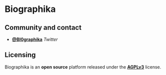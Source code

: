 # Biographika


## Community and contact

- **[@BI0graphika](http://twitter.com/BI0graphika)** _Twitter_

##  Licensing

Biographika is an **open source** platform released under the [**AGPLv3**](http://www.gnu.org/licenses/agpl.html) license.
